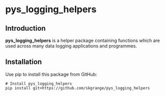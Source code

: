 # pys_logging_helpers

## Introduction

**pys_logging_helpers** is a helper package containing functions which are used across many data logging applications and programmes. 

## Installation

Use pip to install this package from GitHub: 

```
# Install pys_logging_helpers
pip install git+https://github.com/skgrange/pys_logging_helpers
```

